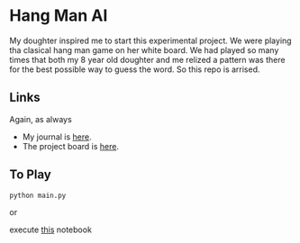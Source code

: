 # Hang Man AI

My doughter inspired me to start this experimental project. We were playing tha clasical hang man game on her white board. We had played so many times that both my 8 year old doughter and me relized a pattern was there for the best possible way to guess the word. So this repo is arrised.

## Links

Again, as always

- My journal is [here](docs/Journal.md).
- The project board is [here](https://github.com/hakanonal/hang-man-ai/projects/1).

## To Play

```
python main.py
```

or

execute [this](http://colab.research.google.com/github/hakanonal/hang-man-ai/blob/main/play.ipynb) notebook
